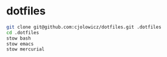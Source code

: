 dotfiles
========

```bash
git clone git@github.com:cjolowicz/dotfiles.git .dotfiles
cd .dotfiles
stow bash
stow emacs
stow mercurial
```
